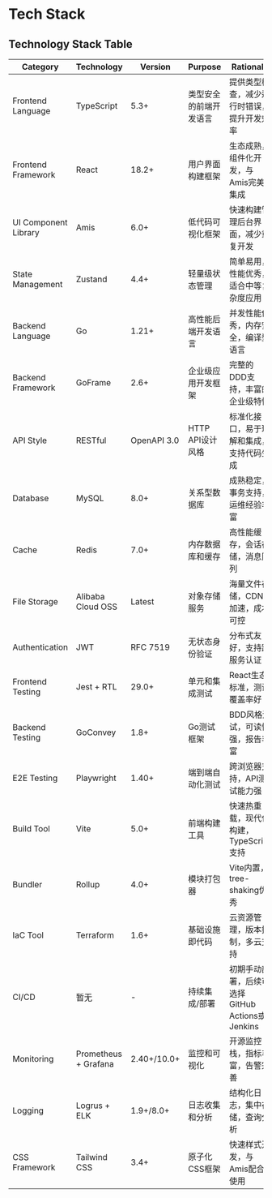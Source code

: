 # Tech Stack

## Technology Stack Table

| Category | Technology | Version | Purpose | Rationale |
|----------|------------|---------|---------|-----------|
| Frontend Language | TypeScript | 5.3+ | 类型安全的前端开发语言 | 提供类型检查，减少运行时错误，提升开发效率 |
| Frontend Framework | React | 18.2+ | 用户界面构建框架 | 生态成熟，组件化开发，与Amis完美集成 |
| UI Component Library | Amis | 6.0+ | 低代码可视化框架 | 快速构建管理后台界面，减少重复开发 |
| State Management | Zustand | 4.4+ | 轻量级状态管理 | 简单易用，性能优秀，适合中等复杂度应用 |
| Backend Language | Go | 1.21+ | 高性能后端开发语言 | 并发性能优秀，内存安全，编译型语言 |
| Backend Framework | GoFrame | 2.6+ | 企业级应用开发框架 | 完整的DDD支持，丰富的企业级特性 |
| API Style | RESTful | OpenAPI 3.0 | HTTP API设计风格 | 标准化接口，易于理解和集成，支持代码生成 |
| Database | MySQL | 8.0+ | 关系型数据库 | 成熟稳定，事务支持，运维经验丰富 |
| Cache | Redis | 7.0+ | 内存数据库和缓存 | 高性能缓存，会话存储，消息队列 |
| File Storage | Alibaba Cloud OSS | Latest | 对象存储服务 | 海量文件存储，CDN加速，成本可控 |
| Authentication | JWT | RFC 7519 | 无状态身份验证 | 分布式友好，支持跨服务认证 |
| Frontend Testing | Jest + RTL | 29.0+ | 单元和集成测试 | React生态标准，测试覆盖率好 |
| Backend Testing | GoConvey | 1.8+ | Go测试框架 | BDD风格测试，可读性强，报告丰富 |
| E2E Testing | Playwright | 1.40+ | 端到端自动化测试 | 跨浏览器支持，API测试能力强 |
| Build Tool | Vite | 5.0+ | 前端构建工具 | 快速热重载，现代化构建，TypeScript支持 |
| Bundler | Rollup | 4.0+ | 模块打包器 | Vite内置，tree-shaking优秀 |
| IaC Tool | Terraform | 1.6+ | 基础设施即代码 | 云资源管理，版本控制，多云支持 |
| CI/CD | 暂无 | - | 持续集成/部署 | 初期手动部署，后续可选择GitHub Actions或Jenkins |
| Monitoring | Prometheus + Grafana | 2.40+/10.0+ | 监控和可视化 | 开源监控栈，指标丰富，告警完善 |
| Logging | Logrus + ELK | 1.9+/8.0+ | 日志收集和分析 | 结构化日志，集中存储，查询分析 |
| CSS Framework | Tailwind CSS | 3.4+ | 原子化CSS框架 | 快速样式开发，与Amis配合使用 |
